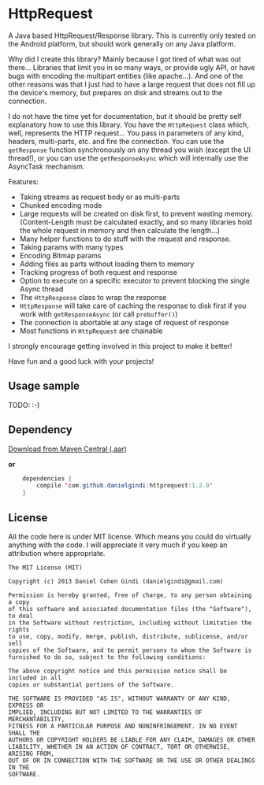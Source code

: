 HttpRequest
===========

A Java based HttpRequest/Response library. 
This is currently only tested on the Android platform, but should work generally on any Java platform.

Why did I create this library?
Mainly because I got tired of what was out there... Libraries that limit you in so many ways, or provide ugly API, or have bugs with encoding the multipart entities (like apache...).
And one of the other reasons was that I just had to have a large request that does not fill up the device's memory, but prepares on disk and streams out to the connection.

I do not have the time yet for documentation, but it should be pretty self explanatory how to use this library.
You have the `HttpRequest` class which, well, represents the HTTP request... 
You pass in parameters of any kind, headers, multi-parts, etc. and fire the connection.
You can use the `getResponse` function synchronously on any thread you wish (except the UI thread!),
or you can use the `getResponseAsync` which will internally use the AsyncTask mechanism.

Features:
* Taking streams as request body or as multi-parts
* Chunked encoding mode
* Large requests will be created on disk first, to prevent wasting memory. (Content-Length must be calculated exactly, and so many libraries hold the whole request in memory and then calculate the length...)
* Many helper functions to do stuff with the request and response.
* Taking params with many types
* Encoding Bitmap params
* Adding files as parts without loading them to memory
* Tracking progress of both request and response
* Option to execute on a specific executor to prevent blocking the single Async thread
* The `HttpResponse` class to wrap the response
* `HttpResponse` will take care of caching the response to disk first if you work with `getResponseAsync` (or call `prebuffer()`)
* The connection is abortable at any stage of request of response
* Most functions in `HttpRequest` are chainable

I strongly encourage getting involved in this project to make it better!

Have fun and a good luck with your projects!

## Usage sample

TODO: :-)

## Dependency

[Download from Maven Central (.aar)](https://oss.sonatype.org/index.html#view-repositories;releases~browsestorage~/com/github/danielgindi/httprequest/1.2.0/httprequest-1.2.0.aar)

**or**

```java
	dependencies {
    	compile 'com.github.danielgindi:httprequest:1.2.0'
	}
```

## License

All the code here is under MIT license. Which means you could do virtually anything with the code.
I will appreciate it very much if you keep an attribution where appropriate.

    The MIT License (MIT)
    
    Copyright (c) 2013 Daniel Cohen Gindi (danielgindi@gmail.com)
    
    Permission is hereby granted, free of charge, to any person obtaining a copy
    of this software and associated documentation files (the "Software"), to deal
    in the Software without restriction, including without limitation the rights
    to use, copy, modify, merge, publish, distribute, sublicense, and/or sell
    copies of the Software, and to permit persons to whom the Software is
    furnished to do so, subject to the following conditions:
    
    The above copyright notice and this permission notice shall be included in all
    copies or substantial portions of the Software.
    
    THE SOFTWARE IS PROVIDED "AS IS", WITHOUT WARRANTY OF ANY KIND, EXPRESS OR
    IMPLIED, INCLUDING BUT NOT LIMITED TO THE WARRANTIES OF MERCHANTABILITY,
    FITNESS FOR A PARTICULAR PURPOSE AND NONINFRINGEMENT. IN NO EVENT SHALL THE
    AUTHORS OR COPYRIGHT HOLDERS BE LIABLE FOR ANY CLAIM, DAMAGES OR OTHER
    LIABILITY, WHETHER IN AN ACTION OF CONTRACT, TORT OR OTHERWISE, ARISING FROM,
    OUT OF OR IN CONNECTION WITH THE SOFTWARE OR THE USE OR OTHER DEALINGS IN THE
    SOFTWARE.
